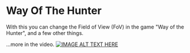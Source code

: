 # Way Of The Hunter
With this you can change the Field of View (FoV) in the game "Way of the Hunter", and a few other things.

...more in the video.
[![IMAGE ALT TEXT HERE](https://img.youtube.com/vi/LiDJHq6YwXQ/0.jpg)](https://www.youtube.com/watch?v=LiDJHq6YwXQ)
